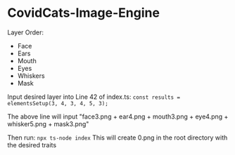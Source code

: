 # CovidCats-Image-Engine

Layer Order:
- Face
- Ears
- Mouth
- Eyes
- Whiskers
- Mask

Input desired layer into Line 42 of index.ts: `const results = elementsSetup(3, 4, 3, 4, 5, 3);`

The above line will input "face3.png + ear4.png + mouth3.png + eye4.png + whisker5.png + mask3.png"

Then run: `npx ts-node index`
This will create 0.png in the root directory with the desired traits